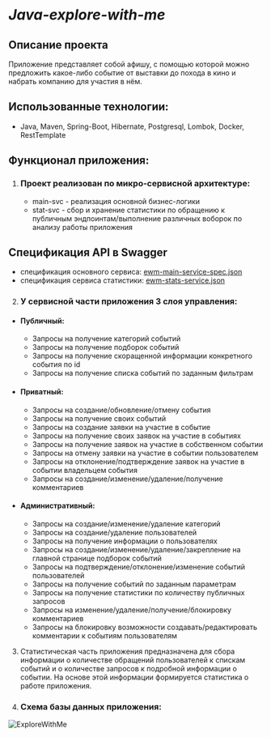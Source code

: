 # *Java-explore-with-me*

Описание проекта
-
Приложение представляет собой афишу, с помощью которой можно предложить какое-либо событие от выставки до похода в кино 
и набрать компанию для участия в нём.

Использованные технологии:
-

- Java, Maven, Spring-Boot, Hibernate, Postgresql, Lombok, Docker, RestTemplate

Функционал приложения:
-

1.  ### Проект реализован по микро-сервисной архитектуре:
    * main-svc - реализация основной бизнес-логики
    * stat-svc - сбор и хранение статистики по обращению к публичным эндпоинтам/выполнение различных воборок по
      анализу работы приложения
      
Спецификация API в Swagger
-
* спецификация основного сервиса:
  [ewm-main-service-spec.json](https://raw.githubusercontent.com/yandex-praktikum/java-explore-with-me/main/ewm-main-service-spec.json)
* спецификация сервиса статистики:
  [ewm-stats-service.json](https://raw.githubusercontent.com/yandex-praktikum/java-explore-with-me/main/ewm-stats-service-spec.json)

2.  ### У сервисной части приложения 3 слоя управления:

* #### Публичный:
    * Запросы на получение категорий событий
    * Запросы на получение подборок событий
    * Запросы на получение скоращенной информации конкретного события по id
    * Запросы на получение списка событий по заданным фильтрам
* #### Приватный:
    * Запросы на создание/обновление/отмену события
    * Запросы на получение своих событий
    * Запросы на создание заявки на участие в событие
    * Запросы на получение своих заявок на участие в событиях
    * Запросы на получение заявок на участие в собственном событии
    * Запросы на отмену заявки на участие в событии пользователем
    * Запросы на отклонение/подтверждение заявок на участие в событии владельцем события
    * Запросы на создание/изменение/удаление/получение комментариев
* #### Административный:
    * Запросы на создание/изменение/удаление категорий
    * Запросы на создание/удаление пользователей
    * Запросы на получение информации о пользователях
    * Запросы на создание/изменение/удаление/закрепление на главной странице подборок событий
    * Запросы на подтверждение/отклонение/изменение событий пользователей
    * Запросы на получение событий по заданным параметрам
    * Запросы на получение статистики по количеству публичных запросов
    * Запросы на изменение/удаление/получение/блокировку комментариев
    * Запросы на блокировку возможности создавать/редактировать комментарии к событиям пользователям

3.  Статистическая часть приложения предназначена для сбора информации о количестве обращений пользователей к спискам
    событий и о количестве запросов к подробной информации о событии. На основе этой информации
   формируется статистика о работе приложения.

4. ### Схема базы данных приложения:

![ExploreWithMe](https://github.com/Toniktes/java-explore-with-me/assets/78084673/d21b9acc-36df-4117-a25a-840762ea919e)

